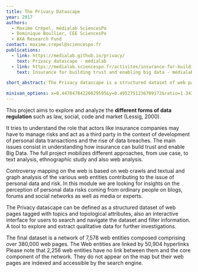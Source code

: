 ```yaml
---
title: The Privacy Datascape
year: 2017
authors:
  - Maxime Crépel, médialab SciencesPo
  - Dominique Boullier, CEE SciencesPo
  - AXA Research Fund
contact: maxime.crepel@sciencespo.fr
publications:
  - link: https://medialab.github.io/privacy/
    text: Privacy datascape - médialab
  - link: https://medialab.sciencespo.fr/activites/insurance-for-building-trust-and-enabling-big-data/
    text: Insurance for building trust and enabling big data - médialab

short_abstract: The Privacy datascape is a structured dataset of web pages tagged with topics to explore data privacy issues

minivan_options: x=0.44784784226029595&y=0.4952751236709172&ratio=1.3436928&size=attr_hyphe_indegree&color=attr_0b49190359c4c673e006b58fdd209316
---
```


This project aims to explore and analyze the **different forms of data regulation** such as law, social, code and market (Lessig, 2000).

It tries to understand the role that actors like insurance companies may have to manage risks and act as a third party in the context of development of personal data transactions and the rise of data breaches. The main issues consist in understanding how insurance can build trust and enable Big Data. The full project mobilizes different approaches, from use case, to text analysis, ethnographic study and also web analysis.

Controversy mapping on the web is based on web crawls and textual and graph analysis of the various web entities contributing to the issue of personal data and risk. In this module we are looking for insights on the perception of personal data risks coming from ordinary people on blogs, forums and social networks as well as media or experts.

The Privacy datascape can be defined as a structured dataset of web pages tagged with topics and topological attributes, also an interactive interface for users to search and navigate the dataset and filter information. A tool to explore and extract qualitative data for further investigations.

The final dataset is a network of 7,578 web entities composed comprising over 380,000 web pages. The Web entities are linked by 50,904 hyperlinks
Please note that 2,256 web entities have no link between them and the core component of the network. They do not appear on the map but their web pages are indexed and accessible by the search engine.
